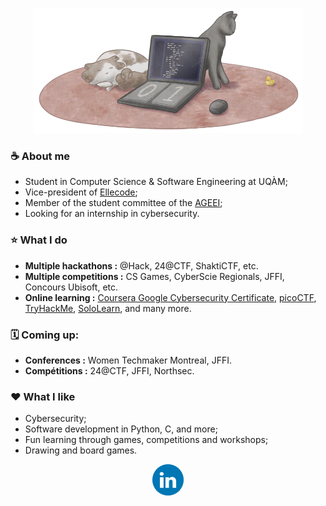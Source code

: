<p align="center">
 <img src="/GitHub_banner.png" height="200">
</p>

### ☕️ About me
- Student in Computer Science & Software Engineering at UQÀM;
- Vice-president of [Ellecode](https://ellecode.org/);
- Member of the student committee of the [AGEEI](https://ageei.org/);
- Looking for an internship in cybersecurity.

### ⭐️ What I do
-  <b>Multiple hackathons :</b> @Hack, 24@CTF, ShaktiCTF, etc.
-  <b>Multiple competitions :</b> CS Games, CyberScie Regionals, JFFI, Concours Ubisoft, etc.
-  <b>Online learning :</b> [Coursera Google Cybersecurity Certificate](https://www.coursera.org/user/a26ac77a6371e802c926004afd970852), [picoCTF](https://play.picoctf.org/users/Anomalie), [TryHackMe](https://tryhackme.com/p/Anomalie), [SoloLearn](https://www.sololearn.com/en/profile/19938565), and many more.

### 🗓️ Coming up: 
-  <b>Conferences :</b> Women Techmaker Montreal, JFFI.
-  <b>Compétitions :</b> 24@CTF, JFFI, Northsec.

### ❤️ What I like
- Cybersecurity;
- Software development in Python, C, and more;
- Fun learning through games, competitions and workshops;
- Drawing and board games.

<div id="badges">
  <p align="center">
    <a href="https://www.linkedin.com/in/jessica-majeur"><img src="/LinkedIN.png" alt="LinkedIn Badge" height="50"></a>
  </p>
</div>
